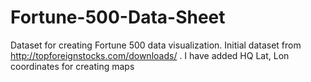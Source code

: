 # Fortune-500-Data-Sheet
Dataset for creating Fortune 500 data visualization. Initial dataset from http://topforeignstocks.com/downloads/ . I have added HQ Lat, Lon coordinates for creating maps
